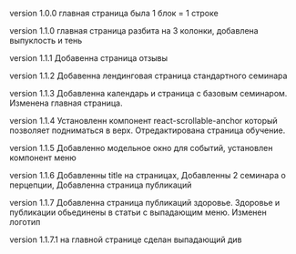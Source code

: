 version 1.0.0 главная страница была 1 блок = 1 строке

version 1.1.0 главная страница разбита на 3 колонки, добавлена выпуклость и тень

version 1.1.1 Добавенна страница отзывы

version 1.1.2 Добавенна лендинговая страница стандартного семинара

version 1.1.3 Добавленна календарь и страница с базовым семинаром. Изменена
главная страница.

version 1.1.4 Установленн компонент react-scrollable-anchor который позволяет
подниматься в верх. Отредактирована страница обучение.

version 1.1.5 Добавленно модельное окно для событий, установлен компонент меню

version 1.1.6 Добавленны title на страницах, Добавленны 2 семинара о перцепции,
Добавленна страница публикаций

version 1.1.7 Добавленна страница публикаций здоровье. Здоровье и публикации
обьединены в статьи с выпадающим меню. Изменен логотип

version 1.1.7.1 на главной странице сделан выпадающий див

